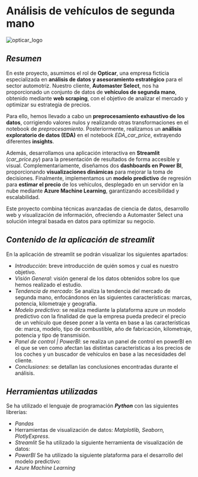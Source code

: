 # **Análisis de vehículos de segunda mano**
 ![opticar_logo](https://github.com/user-attachments/assets/120fa3c1-ab43-467b-a088-d1d483f10acd)

 ## ***Resumen***
En este proyecto, asumimos el rol de **Opticar**, una empresa ficticia especializada en **análisis de datos y asesoramiento estratégico** para el sector automotriz. Nuestro cliente, **Automaster Select**, nos ha proporcionado un conjunto de datos de **vehículos de segunda mano**, obtenido mediante **web scraping**, con el objetivo de analizar el mercado y optimizar su estrategia de precios.

Para ello, hemos llevado a cabo un **preprocesamiento exhaustivo de los datos**, corrigiendo valores nulos y realizando otras transformaciones en el notebook de *preprocesamiento*. Posteriormente, realizamos un **análisis exploratorio de datos (EDA)** en el notebook *EDA_car_price*, extrayendo diferentes **insights**.

Además, desarrollamos una aplicación interactiva en **Streamlit** (*car_price.py*) para la presentación de resultados de forma accesible y visual. Complementariamente, diseñamos dos **dashboards en Power BI**, proporcionando **visualizaciones dinámicas** para mejorar la toma de decisiones. Finalmente, implementamos un **modelo predictivo** de regresión para **estimar el precio** de los vehículos, desplegado en un servidor en la nube mediante **Azure Machine Learning**, garantizando accesibilidad y escalabilidad.

Este proyecto combina técnicas avanzadas de ciencia de datos, desarrollo web y visualización de información, ofreciendo a Automaster Select una solución integral basada en datos para optimizar su negocio. 


## ***Contenido de la aplicación de streamlit***
En la aplicación de streamlit se podrán visualizar los siguientes apartados:
* *Introducción*: breve introducción de quién somos y cual es nuestro objetivo.
* *Visión General*: visión general de los datos obtenidos sobre los que hemos realizado el estudio.
* *Tendencia de mercado*: Se analiza la tendencia del mercado de segunda mano, enfocándonos en las siguientes características: marcas, potencia, kilometraje y geografía.
* *Modelo predictivo*: se realiza mediante la plataforma azure un modelo predictivo con la finalidad de que la empresa pueda predecir el precio de un vehículo que desee poner a la venta en base a las características de: marca, modelo, tipo de combustible, año de fabricación, kilometraje, potencia y tipo de transmisión.
* *Panel de control | PowerBI*: se realiza un panel de control en powerBI en el que se ven como afectan las distintas características a los precios de los coches y un buscador de vehículos en base a las necesidades del cliente.
* *Conclusiones*: se detallan las conclusiones encontradas durante el análisis.

## ***Herramientas utilizadas***
Se ha utilizado el lenguaje de programación ***Python*** con las siguientes librerías:
* *Pandas*
* Herramientas de visualización de datos: *Matplotlib, Seaborn, PlotlyExpress*.
* *Streamlit*
Se ha utilizado la siguiente herramienta de visualización de datos:
* *PowerBI*
Se ha utilizado la siguiente plataforma para el desarrollo del modelo predictivo:
* *Azure Machine Learning*
